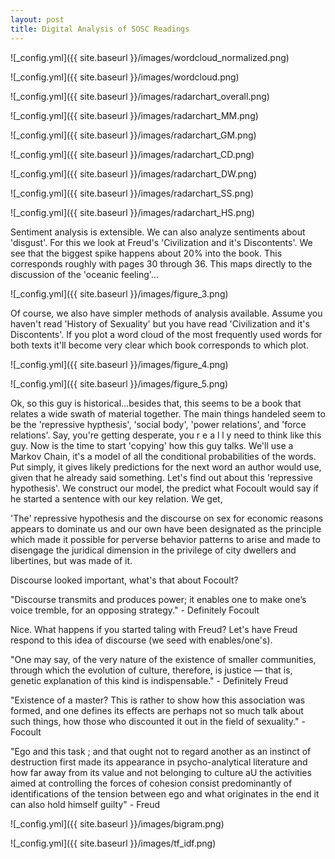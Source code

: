 ```yaml
---
layout: post
title: Digital Analysis of SOSC Readings
---
```


![_config.yml]({{ site.baseurl }}/images/wordcloud_normalized.png)

![_config.yml]({{ site.baseurl }}/images/wordcloud.png)

![_config.yml]({{ site.baseurl }}/images/radarchart_overall.png)

![_config.yml]({{ site.baseurl }}/images/radarchart_MM.png)

![_config.yml]({{ site.baseurl }}/images/radarchart_GM.png)

![_config.yml]({{ site.baseurl }}/images/radarchart_CD.png)

![_config.yml]({{ site.baseurl }}/images/radarchart_DW.png)

![_config.yml]({{ site.baseurl }}/images/radarchart_SS.png)

![_config.yml]({{ site.baseurl }}/images/radarchart_HS.png)

Sentiment analysis is extensible. We can also analyze sentiments about 'disgust'. For this we look at Freud's 'Civilization and it's Discontents'. We see that the biggest spike happens about 20% into the book. This corresponds roughly with pages 30 through 36. This maps directly to the discussion of the 'oceanic feeling'...

![_config.yml]({{ site.baseurl }}/images/figure_3.png)

Of course, we also have simpler methods of analysis available. Assume you haven't read 'History of Sexuality' but you have read 'Civilization and it's Discontents'. If you plot a word cloud of the most frequently used words for both texts it'll become very clear which book corresponds to which plot. 

![_config.yml]({{ site.baseurl }}/images/figure_4.png)

![_config.yml]({{ site.baseurl }}/images/figure_5.png)
 
Ok, so this guy is historical...besides that, this seems to be a book that relates a wide swath of material together. The main things handeled seem to be the 'repressive hypthesis', 'social body', 'power relations', and 'force relations'. Say, you're getting desperate, you  r e a l l y  need to think like this guy. Now is the time to start 'copying' how this guy talks. We'll use a Markov Chain, it's a model of all the conditional probabilities of the words. Put simply, it gives likely predictions for the next word an author would use, given that he already said something. Let's find out about this 'repressive hypothesis'. We construct our model, the predict what Focoult would say if he started a sentence with our key relation. We get,

'The' repressive hypothesis and the discourse on sex for economic reasons appears to dominate us and our own have been designated as the principle which made it possible for perverse behavior patterns to arise and made to disengage the juridical dimension in the privilege of city dwellers and libertines, but was made of it.

Discourse looked important, what's that about Focoult?

"Discourse transmits and produces power; it enables one to make one’s voice tremble, for an opposing strategy." - Definitely Focoult

Nice. What happens if you started taling with Freud? Let's have Freud respond to this idea of discourse (we seed with enables/one's).

"One may say, of the very nature of the existence of smaller communities, through which the evolution of culture, therefore, is justice — that is, genetic explanation of this kind is indispensable." - Definitely Freud

"Existence of a master? This is rather to show how this association was formed, and one defines its effects are perhaps not so much talk about such things, how those who discounted it out in the field of sexuality." - Focoult

"Ego and this task ; and that ought not to regard another as an instinct of destruction first made its appearance in psycho-analytical literature and how far away from its value and not belonging to culture aU the activities aimed at controlling the forces of cohesion consist predominantly of identifications of the tension between ego and what originates in the end it can also hold himself guilty" - Freud

![_config.yml]({{ site.baseurl }}/images/bigram.png)

![_config.yml]({{ site.baseurl }}/images/tf_idf.png)



